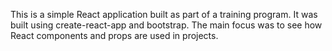 This is a simple React application built as part of a training program. It was built using create-react-app and bootstrap. The main focus was to see how React components and props are used in projects.
